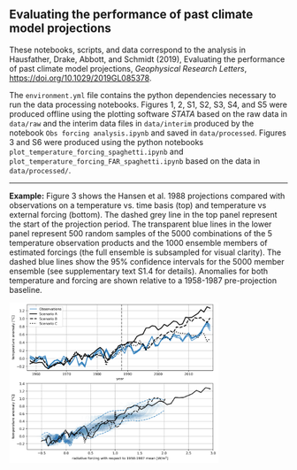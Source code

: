 ## Evaluating the performance of past climate model projections

These notebooks, scripts, and data correspond to the analysis in Hausfather, Drake, Abbott, and Schmidt (2019), Evaluating the performance of past climate model projections, *Geophysical Research Letters*, https://doi.org/10.1029/2019GL085378.

The `environment.yml` file contains the python dependencies necessary to run the data processing notebooks. Figures 1, 2, S1, S2, S3, S4, and S5 were produced offline using the plotting software *STATA* based on the raw data in `data/raw` and the interim data files in `data/interim` produced by the notebook `Obs forcing analysis.ipynb` and saved in `data/processed`. Figures 3 and S6 were produced using the python notebooks `plot_temperature_forcing_spaghetti.ipynb` and `plot_temperature_forcing_FAR_spaghetti.ipynb` based on the data in `data/processed/`.

----------

**Example:** Figure 3 shows the Hansen et al. 1988 projections compared with observations on a temperature vs. time
basis (top) and temperature vs external forcing (bottom). The dashed grey line in the top panel
represent the start of the projection period. The transparent blue lines in the lower panel
represent 500 random samples of the 5000 combinations of the 5 temperature observation
products and the 1000 ensemble members of estimated forcings (the full ensemble is
subsampled for visual clarity). The dashed blue lines show the 95% confidence intervals for the
5000 member ensemble (see supplementary text S1.4 for details). Anomalies for both
temperature and forcing are shown relative to a 1958-1987 pre-projection baseline.

<img src="figures/temperature_forcing_spaghetti.png" width="75%">
